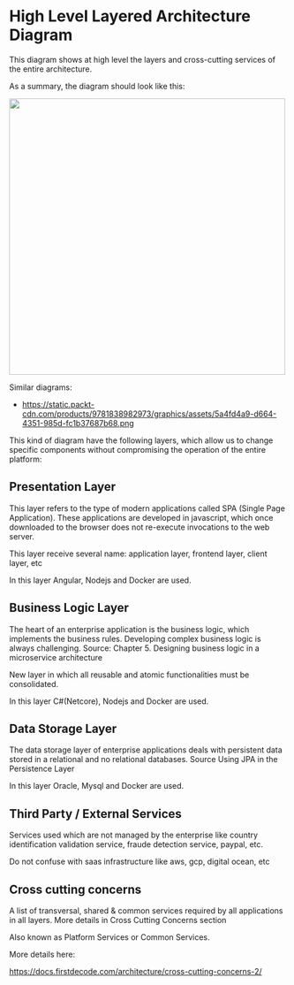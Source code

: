 # High Level Layered Architecture Diagram

This diagram shows at high level the layers and cross-cutting services of the entire architecture.

As a summary, the diagram should look like this:

<img src="https://github.com/usil/diagramator-usil-templates/assets/3322836/f4f3bdeb-271d-4764-aa52-2419c58f3d32" width=500>

Similar diagrams:

- https://static.packt-cdn.com/products/9781838982973/graphics/assets/5a4fd4a9-d664-4351-985d-fc1b37687b68.png

This kind of diagram have the following layers, which allow us to change specific components without compromising the operation of the entire platform:

## Presentation Layer

This layer refers to the type of modern applications called SPA (Single Page Application). These applications are developed in javascript, which once downloaded to the browser does not re-execute invocations to the web server.

This layer receive several name: application layer, frontend layer, client layer, etc

In this layer Angular, Nodejs and Docker are used.

## Business Logic Layer

The heart of an enterprise application is the business logic, which implements the business rules. Developing complex business logic is always challenging. Source: Chapter 5. Designing business logic in a microservice architecture

New layer in which all reusable and atomic functionalities must be consolidated.

In this layer C#(Netcore), Nodejs and Docker are used.

## Data Storage Layer

The data storage layer of enterprise applications deals with persistent data stored in a relational and no relational databases. Source Using JPA in the Persistence Layer

In this layer Oracle, Mysql and Docker are used.

 
## Third Party / External Services

Services used which are not managed by the enterprise like country identification validation service, fraude detection service, paypal, etc.

Do not confuse with saas infrastructure like aws, gcp, digital ocean, etc

## Cross cutting concerns

A list of transversal, shared & common services required by all applications in all layers. More details in Cross Cutting Concerns section

Also known as Platform Services or Common Services.

More details here:

https://docs.firstdecode.com/architecture/cross-cutting-concerns-2/